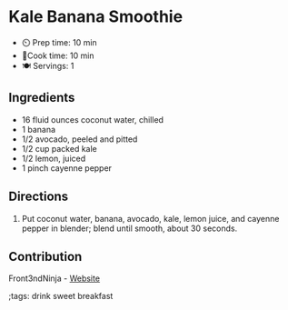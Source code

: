 # Kale Banana Smoothie

- ⏲️ Prep time: 10 min
- 🍳Cook time: 10 min
- 🍽️ Servings: 1

## Ingredients

- 16 fluid ounces coconut water, chilled
- 1 banana
- 1/2 avocado, peeled and pitted
- 1/2 cup packed kale
- 1/2 lemon, juiced
- 1 pinch cayenne pepper

## Directions

1. Put coconut water, banana, avocado, kale, lemon juice, and cayenne pepper in blender; blend until smooth, about 30 seconds.

## Contribution

Front3ndNinja - [Website](https://github.com/Front3ndNinja)

;tags: drink sweet breakfast